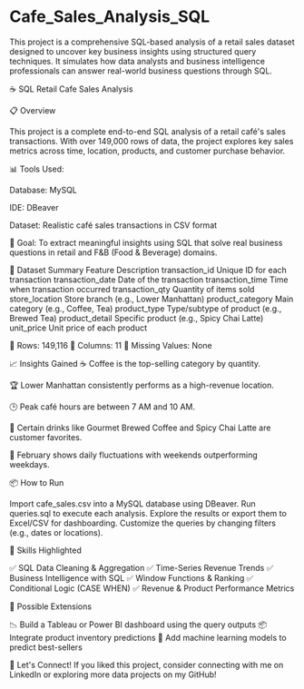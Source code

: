# Cafe_Sales_Analysis_SQL
This project is a comprehensive SQL-based analysis of a retail sales dataset designed to uncover key business insights using structured query techniques. It simulates how data analysts and business intelligence professionals can answer real-world business questions through SQL.

☕ SQL Retail Cafe Sales Analysis

📋 Overview

This project is a complete end-to-end SQL analysis of a retail café's sales transactions. With over 149,000 rows of data, the project explores key sales metrics across time, location, products, and customer purchase behavior.

📊 Tools Used:

Database: MySQL

IDE: DBeaver

Dataset: Realistic café sales transactions in CSV format

🧠 Goal: To extract meaningful insights using SQL that solve real business questions in retail and F&B (Food & Beverage) domains.

🧾 Dataset Summary
Feature	Description
transaction_id	Unique ID for each transaction
transaction_date	Date of the transaction
transaction_time	Time when transaction occurred
transaction_qty	Quantity of items sold
store_location	Store branch (e.g., Lower Manhattan)
product_category	Main category (e.g., Coffee, Tea)
product_type	Type/subtype of product (e.g., Brewed Tea)
product_detail	Specific product (e.g., Spicy Chai Latte)
unit_price	Unit price of each product

🧾 Rows: 149,116
🧾 Columns: 11
🚫 Missing Values: None

📈 Insights Gained
☕ Coffee is the top-selling category by quantity.

🏆 Lower Manhattan consistently performs as a high-revenue location.

🕒 Peak café hours are between 7 AM and 10 AM.

🔁 Certain drinks like Gourmet Brewed Coffee and Spicy Chai Latte are customer favorites.

📅 February shows daily fluctuations with weekends outperforming weekdays.

📦 How to Run

Import cafe_sales.csv into a MySQL database using DBeaver.
Run queries.sql to execute each analysis.
Explore the results or export them to Excel/CSV for dashboarding.
Customize the queries by changing filters (e.g., dates or locations).

🚀 Skills Highlighted

✅ SQL Data Cleaning & Aggregation
✅ Time-Series Revenue Trends
✅ Business Intelligence with SQL
✅ Window Functions & Ranking
✅ Conditional Logic (CASE WHEN)
✅ Revenue & Product Performance Metrics

📌 Possible Extensions

📉 Build a Tableau or Power BI dashboard using the query outputs
📦 Integrate product inventory predictions
🧠 Add machine learning models to predict best-sellers

📣 Let's Connect!
If you liked this project, consider connecting with me on LinkedIn or exploring more data projects on my GitHub!
